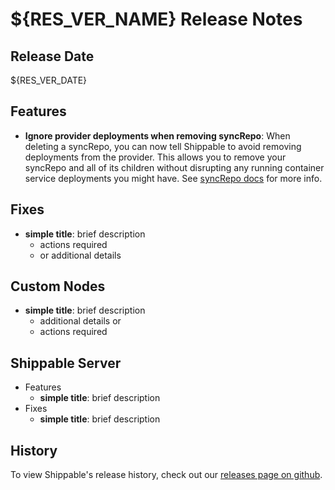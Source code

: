 # ${RES_VER_NAME} Release Notes

## Release Date
${RES_VER_DATE}

## Features
  - **Ignore provider deployments when removing syncRepo**: When deleting a syncRepo, you can now tell Shippable to avoid removing deployments from the provider.  This allows you to remove your syncRepo and all of its children without disrupting any running container service deployments you might have. See [syncRepo docs](http://docs.shippable.com/platform/tutorial/workflow/crud-syncrepo/#deleting-a-syncrepo) for more info.


## Fixes
  - **simple title**: brief description
      - actions required
      - or additional details

## Custom Nodes
  - **simple title**: brief description
      - additional details or
      - actions required

## Shippable Server

  - Features
      - **simple title**: brief description
  - Fixes
      - **simple title**: brief description

## History

To view Shippable's release history, check out our [releases page on github](https://github.com/Shippable/admiral/releases).
